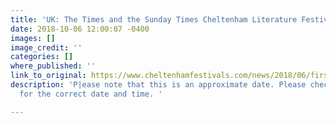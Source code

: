 ```yaml
---
title: 'UK: The Times and the Sunday Times Cheltenham Literature Festival '
date: 2018-10-06 12:00:07 -0400
images: []
image_credit: ''
categories: []
where_published: ''
link_to_original: https://www.cheltenhamfestivals.com/news/2018/06/first-names-announced-for-the-times-and-sunday-times-cheltenham-literature-festival-2018
description: 'P|ease note that this is an approximate date. Please check the website
  for the correct date and time. '

---
```

